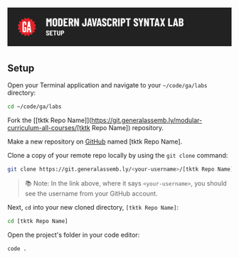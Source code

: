 # ![[tktk Module Name] - Setup](./assets/hero.png)

## Setup

Open your Terminal application and navigate to your `~/code/ga/labs` directory:

```bash
cd ~/code/ga/labs
```

<!-- tktk if starter code exists -->

Fork the [[tktk Repo Name]](https://git.generalassemb.ly/modular-curriculum-all-courses/[tktk Repo Name]) repository.

<!-- tktk if starting from scratch  -->

Make a new repository on [GitHub](https://github.com/) named [tktk Repo Name].

<!-- tktk -->

Clone a copy of your remote repo locally by using the `git clone` command:

```bash
git clone https://git.generalassemb.ly/<your-username>/[tktk Repo Name].git
```

> 📚 Note: In the link above, where it says `<your-username>`, you should see the username from your GitHub account.

Next, `cd` into your new cloned directory, `[tktk Repo Name]`:

```bash
cd [tktk Repo Name]
```

Open the project's folder in your code editor:

```bash
code .
```
